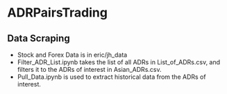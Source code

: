 # ADRPairsTrading

## Data Scraping
- Stock and Forex Data is in eric/jh_data
- Filter_ADR_List.ipynb takes the list of all ADRs in List_of_ADRs.csv, and filters it to the ADRs of interest in Asian_ADRs.csv.
- Pull_Data.ipynb is used to extract historical data from the ADRs of interest. 